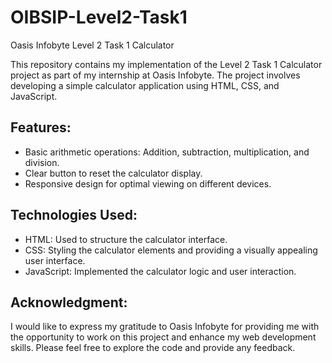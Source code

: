 # OIBSIP-Level2-Task1

Oasis Infobyte Level 2 Task 1 Calculator

This repository contains my implementation of the Level 2 Task 1 Calculator project as part of my internship at Oasis Infobyte. The project involves developing a simple calculator application using HTML, CSS, and JavaScript.

## Features:

 - Basic arithmetic operations: Addition, subtraction, multiplication, and division.
 - Clear button to reset the calculator display.
 - Responsive design for optimal viewing on different devices.

## Technologies Used:

 - HTML: Used to structure the calculator interface.
 - CSS: Styling the calculator elements and providing a visually appealing user interface.
 - JavaScript: Implemented the calculator logic and user interaction.

## Acknowledgment:

I would like to express my gratitude to Oasis Infobyte for providing me with the opportunity to work on this project and enhance my web development skills.
Please feel free to explore the code and provide any feedback.
